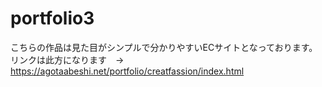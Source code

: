 # portfolio3<br>
こちらの作品は見た目がシンプルで分かりやすいECサイトとなっております。<br>
リンクは此方になります　→　<a href="https://agotaabeshi.net/portfolio/creatfassion/index.html" target="blank">https://agotaabeshi.net/portfolio/creatfassion/index.html</a>
